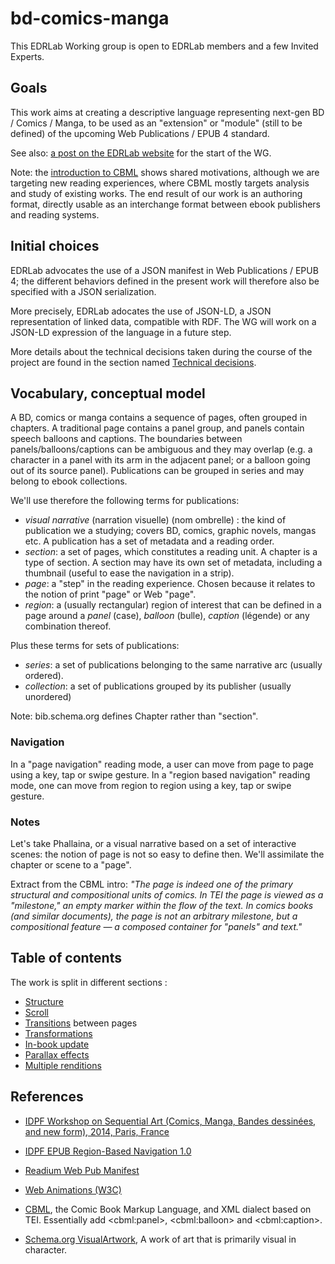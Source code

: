 # bd-comics-manga

This EDRLab Working group is open to EDRLab members and a few Invited Experts.

## Goals

This work aims at creating a descriptive language representing next-gen BD / Comics / Manga, to be used as an "extension" or "module" (still to be defined) of the upcoming Web Publications / EPUB 4 standard.  

See also: [a post on the EDRLab website](https://www.edrlab.org/2017/07/07/bd-comics-manga-working-group-starting/) for the start of the WG.

Note: the [introduction to CBML](http://www.digitalhumanities.org/dhq/vol/6/1/000117/000117.html) shows shared motivations, although we are targeting new reading experiences, where CBML mostly targets analysis and study of existing works. The end result of our work is an authoring format, directly usable as an interchange format between ebook publishers and reading systems. 

## Initial choices

EDRLab advocates the use of a JSON manifest in Web Publications / EPUB 4; the different behaviors defined in the present work will therefore also be specified with a JSON serialization.

More precisely, EDRLab adocates the use of JSON-LD, a JSON representation of linked data, compatible with RDF. The WG will work on a JSON-LD expression of the language in a future step.

More details about the technical decisions taken during the course of the project are found in the section named [Technical decisions](./Technical_decisions.md).

## Vocabulary, conceptual model

A BD, comics or manga contains a sequence of pages, often grouped in chapters. A traditional page contains a panel group, and panels contain speech balloons and captions. The boundaries between panels/balloons/captions can be ambiguous and they may overlap (e.g. a character in a panel with its arm in the adjacent panel; or a balloon going out of its source panel). Publications can be grouped in series and may belong to ebook collections.

We'll use therefore the following terms for publications:

* *visual narrative* (narration visuelle) (nom ombrelle) : the kind of publication we a studying; covers BD, comics,  graphic novels, mangas etc. A publication has a set of metadata and a reading order.
* *section*: a set of pages, which constitutes a reading unit. A chapter is a type of section. A section may have its own set of metadata, including a thumbnail (useful to ease the navigation in a strip).
* *page*: a "step" in the reading experience. Chosen because it relates to the notion of print "page" or Web "page". 
* *region*: a (usually rectangular) region of interest that can be defined in a page around a *panel* (case), *balloon* (bulle), *caption* (légende) or any combination thereof.

Plus these terms for sets of publications:

* *series*: a set of publications belonging to the same narrative arc (usually ordered).
* *collection*: a set of publications grouped by its publisher (usually unordered)

Note: bib.schema.org defines Chapter rather than "section".

### Navigation

In a "page navigation" reading mode, a user can move from page to page using a key, tap or swipe gesture. In a "region based navigation" reading mode, one can move from region to region using a key, tap or swipe gesture.

### Notes
Let's take Phallaina, or a visual narrative based on a set of interactive scenes: the notion of page is not so easy to define then. We'll assimilate the chapter or scene to a "page".

Extract from the CBML intro: <i>"The page is indeed one of the primary structural and compositional units of comics. In TEI the page is viewed as a "milestone," an empty marker within the flow of the text. In comics books (and similar documents), the page is not an arbitrary milestone, but a compositional feature — a composed container for "panels" and text."</i>


## Table of contents

The work is split in different sections :

* [Structure](./Structure.md)
* [Scroll](./Scroll.md)
* [Transitions](./Transitions.md) between pages
* [Transformations](./Transformations.md)
* [In-book update](./In-book_update.md)
* [Parallax effects](./Parallax_effects.md)
* [Multiple renditions](./Multiple_renditions.md)

## References

* [IDPF Workshop on Sequential Art (Comics, Manga, Bandes dessinées, and new form), 2014, Paris, France](http://idpf.org/idpf-comics-manga-workshop-paris)

* [IDPF EPUB Region-Based Navigation 1.0](http://www.idpf.org/epub/renditions/region-nav/)

* [Readium Web Pub Manifest](https://github.com/readium/webpub-manifest/blob/master/README.md)

* [Web Animations (W3C)](https://www.w3.org/TR/web-animations-1/)

* [CBML](http://dcl.slis.indiana.edu/cbml/), the Comic Book Markup Language, and XML dialect based on TEI. Essentially add &lt;cbml:panel>, &lt;cbml:balloon> and &lt;cbml:caption>.

* [Schema.org VisualArtwork](http://schema.org/VisualArtwork), A work of art that is primarily visual in character.

